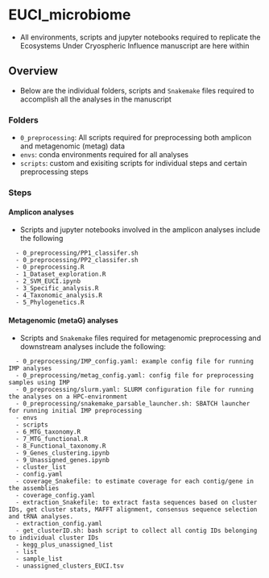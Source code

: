 # EUCI_microbiome
- All environments, scripts and jupyter notebooks required to replicate the Ecosystems Under Cryospheric Influence manuscript are here within

## Overview
- Below are the individual folders, scripts and `Snakemake` files required to accomplish all the analyses in the manuscript
### Folders
- `0_preprocessing`: All scripts required for preprocessing both amplicon and metagenomic (metag) data
- `envs`: conda environments required for all analyses
- `scripts`: custom and exisiting scripts for individual steps and certain preprocessing steps

### Steps
#### Amplicon analyses
- Scripts and jupyter notebooks involved in the amplicon analyses include the following
```
  - 0_preprocessing/PP1_classifer.sh
  - 0_preprocessing/PP2_classifer.sh
  - 0_preprocessing.R
  - 1_Dataset_exploration.R
  - 2_SVM_EUCI.ipynb
  - 3_Specific_analysis.R
  - 4_Taxonomic_analysis.R
  - 5_Phylogenetics.R
```

#### Metagenomic (metaG) analyses
- Scripts and `Snakemake` files required for metagenomic preprocessing and downstream analyses include the following:
```
  - 0_preprocessing/IMP_config.yaml: example config file for running IMP analyses
  - 0_preprocessing/metag_config.yaml: config file for preprocessing samples using IMP
  - 0_preprocessing/slurm.yaml: SLURM configuration file for running the analyses on a HPC-environment
  - 0_preprocessing/snakemake_parsable_launcher.sh: SBATCH launcher for running initial IMP preprocessing
  - envs
  - scripts
  - 6_MTG_taxonomy.R
  - 7_MTG_functional.R
  - 8_Functional_taxonomy.R
  - 9_Genes_clustering.ipynb
  - 9_Unassigned_genes.ipynb
  - cluster_list
  - config.yaml
  - coverage_Snakefile: to estimate coverage for each contig/gene in the assemblies
  - coverage_config.yaml
  - extraction_Snakefile: to extract fasta sequences based on cluster IDs, get cluster stats, MAFFT alignment, consensus sequence selection and tRNA analyses.
  - extraction_config.yaml
  - get_clusterID.sh: bash script to collect all contig IDs belonging to individual cluster IDs
  - kegg_plus_unassigned_list
  - list
  - sample_list
  - unassigned_clusters_EUCI.tsv
```
